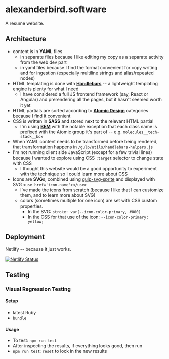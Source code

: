 # alexanderbird.software
A resume website.

## Architecture
 - content is in **YAML** files
   - in separate files because I like editing my copy as a separate activity from the web dev part
   - in yaml files because I find the format convenient for copy writing and for ingestion (especially multiline strings and alias/repeated nodes)
 - HTML templating is done with **[Handlebars](https://handlebarsjs.com/)** -- a lightweight templating engine is plenty for what I need
   - I have considered a full JS frontend framework (say, React or Angular) and prerendering all the pages, but it hasn't seemed worth it yet
 - HTML partials are sorted according to **[Atomic Design](http://bradfrost.com/blog/post/atomic-web-design/)** categories because I find it convenient
 - CSS is written in **SASS** and stored next to the relevant HTML partial
   - I'm using **[BEM](http://getbem.com/naming/)** with the notable exception that each class name is prefixed with the Atomic group it's part of -- e.g. `molecules__tech-stack__box`
 - When YAML content needs to be transformed before being rendered, that transformation happens in `/gulp/utils/handlebars-helpers.js` 
 - I'm not running client side JavaScript (except for a few trivial lines) because I wanted to explore using CSS `:target` selector to change state with CSS
   - I thought this website would be a good opportunity to experiment with the technique so I could learn more about CSS
 - Icons are **SVG**s, combined using [gulp-svg-sprite](https://github.com/jkphl/gulp-svg-sprite) and displayed with SVG `<use href='icon-name'></use>`
   - I've made the icons from scratch (because I like that I can customize them, and to learn more about SVG)
   - colors (sometimes multiple for one icon) are set with CSS custom properties. 
     - In the SVG: `stroke: var(--icon-color-primary, #000)`
     - In the CSS for that use of the icon: `--icon-color-primary: yellow;`

## Deployment

Netlify -- because it just works.

[![Netlify Status](https://api.netlify.com/api/v1/badges/59a8cb3e-65e6-4db6-a9ac-1cdd87f68068/deploy-status)](https://app.netlify.com/sites/alexanderbird-software/deploys)

## Testing

### Visual Regression Testing
#### Setup
 - latest Ruby
 - `bundle`

#### Usage
 - To test: `npm run test`
 - After inspecting the results, if everything looks good, then run
  - `npm run test:reset` to lock in the new results
